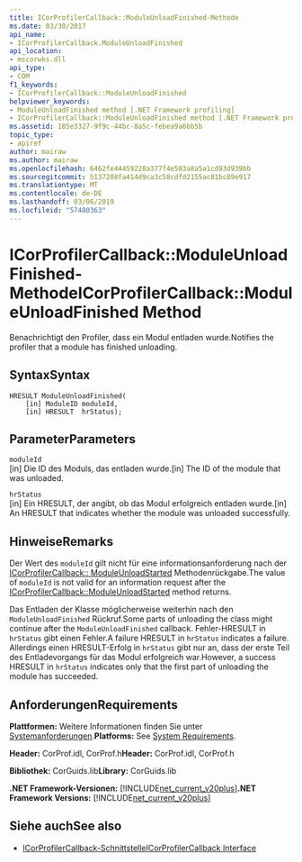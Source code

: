 ```yaml
---
title: ICorProfilerCallback::ModuleUnloadFinished-Methode
ms.date: 03/30/2017
api_name:
- ICorProfilerCallback.ModuleUnloadFinished
api_location:
- mscorwks.dll
api_type:
- COM
f1_keywords:
- ICorProfilerCallback::ModuleUnloadFinished
helpviewer_keywords:
- ModuleUnloadFinished method [.NET Framework profiling]
- ICorProfilerCallback::ModuleUnloadFinished method [.NET Framework profiling]
ms.assetid: 185e3327-9f9c-44bc-8a5c-febea9a6bb5b
topic_type:
- apiref
author: mairaw
ms.author: mairaw
ms.openlocfilehash: 6462fe44459228a377f4e583a8a5a1cd93d939bb
ms.sourcegitcommit: 5137208fa414d9ca3c58cdfd2155ac81bc89e917
ms.translationtype: MT
ms.contentlocale: de-DE
ms.lasthandoff: 03/06/2019
ms.locfileid: "57480363"
---
```

# <a name="icorprofilercallbackmoduleunloadfinished-method"></a><span data-ttu-id="31c18-102">ICorProfilerCallback::ModuleUnloadFinished-Methode</span><span class="sxs-lookup"><span data-stu-id="31c18-102">ICorProfilerCallback::ModuleUnloadFinished Method</span></span>
<span data-ttu-id="31c18-103">Benachrichtigt den Profiler, dass ein Modul entladen wurde.</span><span class="sxs-lookup"><span data-stu-id="31c18-103">Notifies the profiler that a module has finished unloading.</span></span>  
  
## <a name="syntax"></a><span data-ttu-id="31c18-104">Syntax</span><span class="sxs-lookup"><span data-stu-id="31c18-104">Syntax</span></span>  
  
```  
HRESULT ModuleUnloadFinished(  
    [in] ModuleID moduleId,  
    [in] HRESULT  hrStatus);  
```  
  
## <a name="parameters"></a><span data-ttu-id="31c18-105">Parameter</span><span class="sxs-lookup"><span data-stu-id="31c18-105">Parameters</span></span>  
 `moduleId`  
 <span data-ttu-id="31c18-106">[in] Die ID des Moduls, das entladen wurde.</span><span class="sxs-lookup"><span data-stu-id="31c18-106">[in] The ID of the module that was unloaded.</span></span>  
  
 `hrStatus`  
 <span data-ttu-id="31c18-107">[in] Ein HRESULT, der angibt, ob das Modul erfolgreich entladen wurde.</span><span class="sxs-lookup"><span data-stu-id="31c18-107">[in] An HRESULT that indicates whether the module was unloaded successfully.</span></span>  
  
## <a name="remarks"></a><span data-ttu-id="31c18-108">Hinweise</span><span class="sxs-lookup"><span data-stu-id="31c18-108">Remarks</span></span>  
 <span data-ttu-id="31c18-109">Der Wert des `moduleId` gilt nicht für eine informationsanforderung nach der [ICorProfilerCallback:: ModuleUnloadStarted](../../../../docs/framework/unmanaged-api/profiling/icorprofilercallback-moduleunloadstarted-method.md) Methodenrückgabe.</span><span class="sxs-lookup"><span data-stu-id="31c18-109">The value of `moduleId` is not valid for an information request after the [ICorProfilerCallback::ModuleUnloadStarted](../../../../docs/framework/unmanaged-api/profiling/icorprofilercallback-moduleunloadstarted-method.md) method returns.</span></span>  
  
 <span data-ttu-id="31c18-110">Das Entladen der Klasse möglicherweise weiterhin nach den `ModuleUnloadFinished` Rückruf.</span><span class="sxs-lookup"><span data-stu-id="31c18-110">Some parts of unloading the class might continue after the `ModuleUnloadFinished` callback.</span></span> <span data-ttu-id="31c18-111">Fehler-HRESULT in `hrStatus` gibt einen Fehler.</span><span class="sxs-lookup"><span data-stu-id="31c18-111">A failure HRESULT in `hrStatus` indicates a failure.</span></span> <span data-ttu-id="31c18-112">Allerdings einen HRESULT-Erfolg in `hrStatus` gibt nur an, dass der erste Teil des Entladevorgangs für das Modul erfolgreich war.</span><span class="sxs-lookup"><span data-stu-id="31c18-112">However, a success HRESULT in `hrStatus` indicates only that the first part of unloading the module has succeeded.</span></span>  
  
## <a name="requirements"></a><span data-ttu-id="31c18-113">Anforderungen</span><span class="sxs-lookup"><span data-stu-id="31c18-113">Requirements</span></span>  
 <span data-ttu-id="31c18-114">**Plattformen:** Weitere Informationen finden Sie unter [Systemanforderungen](../../../../docs/framework/get-started/system-requirements.md).</span><span class="sxs-lookup"><span data-stu-id="31c18-114">**Platforms:** See [System Requirements](../../../../docs/framework/get-started/system-requirements.md).</span></span>  
  
 <span data-ttu-id="31c18-115">**Header:** CorProf.idl, CorProf.h</span><span class="sxs-lookup"><span data-stu-id="31c18-115">**Header:** CorProf.idl, CorProf.h</span></span>  
  
 <span data-ttu-id="31c18-116">**Bibliothek:** CorGuids.lib</span><span class="sxs-lookup"><span data-stu-id="31c18-116">**Library:** CorGuids.lib</span></span>  
  
 <span data-ttu-id="31c18-117">**.NET Framework-Versionen:** [!INCLUDE[net_current_v20plus](../../../../includes/net-current-v20plus-md.md)]</span><span class="sxs-lookup"><span data-stu-id="31c18-117">**.NET Framework Versions:** [!INCLUDE[net_current_v20plus](../../../../includes/net-current-v20plus-md.md)]</span></span>  
  
## <a name="see-also"></a><span data-ttu-id="31c18-118">Siehe auch</span><span class="sxs-lookup"><span data-stu-id="31c18-118">See also</span></span>
- [<span data-ttu-id="31c18-119">ICorProfilerCallback-Schnittstelle</span><span class="sxs-lookup"><span data-stu-id="31c18-119">ICorProfilerCallback Interface</span></span>](../../../../docs/framework/unmanaged-api/profiling/icorprofilercallback-interface.md)
